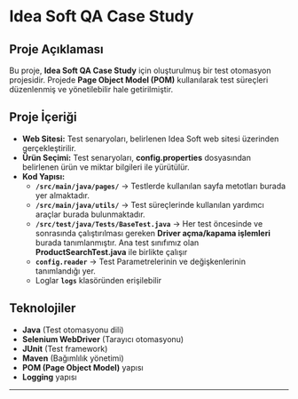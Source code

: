 # Idea Soft QA Case Study

## Proje Açıklaması
Bu proje, **Idea Soft QA Case Study** için oluşturulmuş bir test otomasyon projesidir. Projede **Page Object Model (POM)** kullanılarak test süreçleri düzenlenmiş ve yönetilebilir hale getirilmiştir.

## Proje İçeriği

- **Web Sitesi:** Test senaryoları, belirlenen Idea Soft web sitesi üzerinden gerçekleştirilir.
- **Ürün Seçimi:** Test senaryoları, **config.properties** dosyasından belirlenen ürün ve miktar bilgileri ile yürütülür.
- **Kod Yapısı:**
    - **`/src/main/java/pages/`** → Testlerde kullanılan sayfa metotları burada yer almaktadır.
    - **`/src/main/java/utils/`** → Test süreçlerinde kullanılan yardımcı araçlar burada bulunmaktadır.
    - **`/src/test/java/Tests/BaseTest.java`** → Her test öncesinde ve sonrasında çalıştırılması gereken **Driver açma/kapama işlemleri** burada tanımlanmıştır. Ana test sınıfımız olan **ProductSearchTest.java** ile birlikte çalışır
    - **`config.reader`** → Test Parametrelerinin ve değişkenlerinin tanımlandığı yer.
  - Loglar **`logs`** klasöründen erişilebilir
## Teknolojiler

- **Java** (Test otomasyonu dili)
- **Selenium WebDriver** (Tarayıcı otomasyonu)
- **JUnit** (Test framework)
- **Maven** (Bağımlılık yönetimi)
- **POM (Page Object Model)** yapısı
- **Logging** yapısı
---